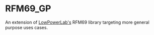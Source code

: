 # RFM69_GP
An extension of [LowPowerLab's](https://github.com/LowPowerLab/RFM69) RFM69 library targeting more general purpose uses cases.
